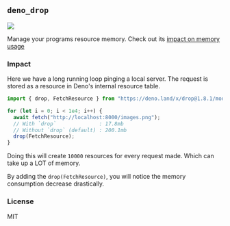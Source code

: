 ## `deno_drop`

![](https://i.imgur.com/AumwQ4y.png)

Manage your programs resource memory. Check out its
[impact on memory usage](#impact)

### Impact

Here we have a long running loop pinging a local server. The request is stored
as a resource in Deno's internal resource table.

```typescript
import { drop, FetchResource } from "https://deno.land/x/drop@1.8.1/mod.ts";

for (let i = 0; i < 1e4; i++) {
  await fetch("http://localhost:8000/images.png");
  // With `drop`              : 17.8mb
  // Without `drop` (default) : 200.1mb
  drop(FetchResource);
}
```

Doing this will create `10000` resources for every request made. Which can take up
a LOT of memory.

By adding the `drop(FetchResource)`, you will notice the memory consumption
decrease drastically.

### License

MIT
